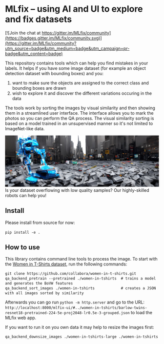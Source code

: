 # MLfix – using AI and UI to explore and fix datasets



[![Join the chat at https://gitter.im/MLfix/community](https://badges.gitter.im/MLfix/community.svg)](https://gitter.im/MLfix/community?utm_source=badge&utm_medium=badge&utm_campaign=pr-badge&utm_content=badge)

This repository contains tools which can help you find mistakes in your labels. It helps if you have some image dataset (for example an object detection dataset with bounding boxes) and you:

1. want to make sure the objects are assigned to the correct class and bounding boxes are drawn
2. wish to explore it and discover the different variations occuring in the data

The tools work by sorting the images by visual similarity and then showing them in a streamlined user interface. The interface allows you to mark the photos so you can perform the QA process. The visual similarity sorting is based on a model trained in an unsupervised manner so it's not limited to ImageNet-like data.

![A futuristic robot cleaning streets of New York that are overflowing with papers.](banner.jpg)
Is your dataset overflowing with low quality samples? Our highly-skilled robots can help you!

## Install

Please install from source for now:

`pip install -e .`

## How to use

This library contains command line tools to process the image. To start with the [Women in T-Shirts dataset](https://github.com/collabora/women-in-t-shirts), run the following commands:

```
git clone https://github.com/collabora/women-in-t-shirts.git
qa_backend_pretrain --pretrained ./women-in-tshirts  # trains a model and generates the BoVW features
qa_backend_sort_images ./women-in-tshirts            # creates a JSON with all images sorted by similarity
```

Afterwards you can go run `python -m http.server` and go to the URL:
`http://localhost:8000/mlfix-ui/#../women-in-tshirts/barlow-twins-resnet18-pretrained-224-5e-proj2048-lr0.5e-3-grouped.json` to load the MLfix web app.

If you want to run it on you own data it may help to resize the images first:
```
qa_backend_downsize_images ./women-in-tshirts-large ./women-in-tshirts
```

